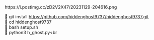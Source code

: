 <p>https://i.postimg.cc/zD2V2X47/20231129-204616.png</p>




🔴 git install https://github.com/hiddenghost9737/hiddenghost9737.git</br>
🔴 cd hiddenghost9737<br>
🔴 bash setup.sh<br>
🔴 python3 h_ghost.py<br
